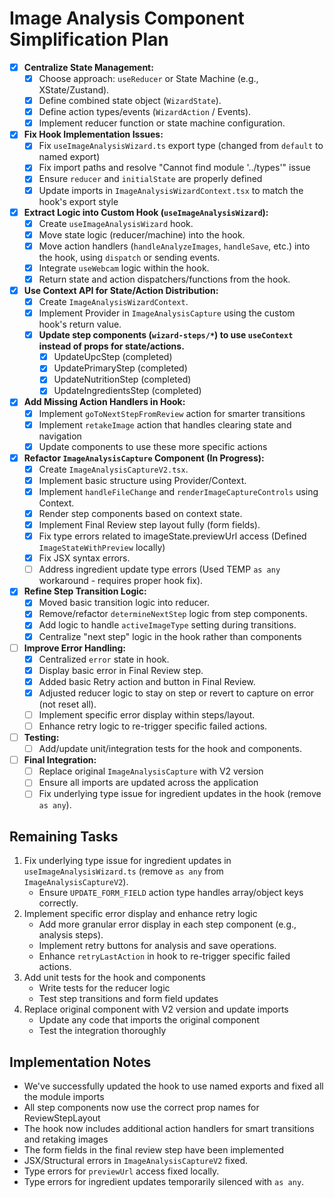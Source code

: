 # Image Analysis Component Simplification Plan

- [x] **Centralize State Management:**
    - [x] Choose approach: `useReducer` or State Machine (e.g., XState/Zustand).
    - [x] Define combined state object (`WizardState`).
    - [x] Define action types/events (`WizardAction` / Events).
    - [x] Implement reducer function or state machine configuration.
- [x] **Fix Hook Implementation Issues:**
    - [x] Fix `useImageAnalysisWizard.ts` export type (changed from `default` to named export)
    - [x] Fix import paths and resolve "Cannot find module '../types'" issue
    - [x] Ensure `reducer` and `initialState` are properly defined
    - [x] Update imports in `ImageAnalysisWizardContext.tsx` to match the hook's export style
- [x] **Extract Logic into Custom Hook (`useImageAnalysisWizard`):**
    - [x] Create `useImageAnalysisWizard` hook.
    - [x] Move state logic (reducer/machine) into the hook.
    - [x] Move action handlers (`handleAnalyzeImages`, `handleSave`, etc.) into the hook, using `dispatch` or sending events.
    - [x] Integrate `useWebcam` logic within the hook.
    - [x] Return state and action dispatchers/functions from the hook.
- [x] **Use Context API for State/Action Distribution:**
    - [x] Create `ImageAnalysisWizardContext`.
    - [x] Implement Provider in `ImageAnalysisCapture` using the custom hook's return value.
    - [x] **Update step components (`wizard-steps/*`) to use `useContext` instead of props for state/actions.**
        - [x] UpdateUpcStep (completed)
        - [x] UpdatePrimaryStep (completed)
        - [x] UpdateNutritionStep (completed)
        - [x] UpdateIngredientsStep (completed)
- [x] **Add Missing Action Handlers in Hook:**
    - [x] Implement `goToNextStepFromReview` action for smarter transitions
    - [x] Implement `retakeImage` action that handles clearing state and navigation
    - [x] Update components to use these more specific actions
- [x] **Refactor `ImageAnalysisCapture` Component (In Progress):**
    - [x] Create `ImageAnalysisCaptureV2.tsx`.
    - [x] Implement basic structure using Provider/Context.
    - [x] Implement `handleFileChange` and `renderImageCaptureControls` using Context.
    - [x] Render step components based on context state.
    - [x] Implement Final Review step layout fully (form fields).
    - [x] Fix type errors related to imageState.previewUrl access (Defined `ImageStateWithPreview` locally)
    - [x] Fix JSX syntax errors.
    - [ ] Address ingredient update type errors (Used TEMP `as any` workaround - requires proper hook fix).
- [x] **Refine Step Transition Logic:**
    - [x] Moved basic transition logic into reducer.
    - [x] Remove/refactor `determineNextStep` logic from step components.
    - [x] Add logic to handle `activeImageType` setting during transitions.
    - [x] Centralize "next step" logic in the hook rather than components
- [ ] **Improve Error Handling:**
    - [x] Centralized `error` state in hook.
    - [x] Display basic error in Final Review step.
    - [x] Added basic Retry action and button in Final Review.
    - [x] Adjusted reducer logic to stay on step or revert to capture on error (not reset all).
    - [ ] Implement specific error display within steps/layout.
    - [ ] Enhance retry logic to re-trigger specific failed actions.
- [ ] **Testing:**
    - [ ] Add/update unit/integration tests for the hook and components.
- [ ] **Final Integration:**
    - [ ] Replace original `ImageAnalysisCapture` with V2 version
    - [ ] Ensure all imports are updated across the application
    - [ ] Fix underlying type issue for ingredient updates in the hook (remove `as any`).

## Remaining Tasks
1. Fix underlying type issue for ingredient updates in `useImageAnalysisWizard.ts` (remove `as any` from `ImageAnalysisCaptureV2`).
   - Ensure `UPDATE_FORM_FIELD` action type handles array/object keys correctly.
2. Implement specific error display and enhance retry logic
    - Add more granular error display in each step component (e.g., analysis steps).
    - Implement retry buttons for analysis and save operations.
    - Enhance `retryLastAction` in hook to re-trigger specific failed actions.
3. Add unit tests for the hook and components
    - Write tests for the reducer logic
    - Test step transitions and form field updates
4. Replace original component with V2 version and update imports
    - Update any code that imports the original component
    - Test the integration thoroughly

## Implementation Notes
- We've successfully updated the hook to use named exports and fixed all the module imports
- All step components now use the correct prop names for ReviewStepLayout
- The hook now includes additional action handlers for smart transitions and retaking images
- The form fields in the final review step have been implemented
- JSX/Structural errors in `ImageAnalysisCaptureV2` fixed.
- Type errors for `previewUrl` access fixed locally.
- Type errors for ingredient updates temporarily silenced with `as any`.
